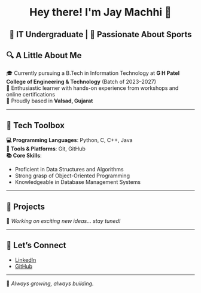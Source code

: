 <div align="center">
  
# Hey there! I'm Jay Machhi 👋  
🎯 IT Undergraduate | 🏃 Passionate About Sports
---

</div>

## 🔍 A Little About Me

🎓 Currently pursuing a B.Tech in Information Technology at **G H Patel College of Engineering & Technology** (Batch of 2023–2027)  
🧠 Enthusiastic learner with hands-on experience from workshops and online certifications  
📌 Proudly based in **Valsad, Gujarat**

---

## 🧰 Tech Toolbox

**💻 Programming Languages**: Python, C, C++, Java  
**🔧 Tools & Platforms**: Git, GitHub  
**📚 Core Skills**:  
- Proficient in Data Structures and Algorithms  
- Strong grasp of Object-Oriented Programming  
- Knowledgeable in Database Management Systems  

---

## 💼 Projects

🚧 _Working on exciting new ideas... stay tuned!_

---

## 🔗 Let’s Connect

- [LinkedIn](https://www.linkedin.com)  
- [GitHub](https://github.com)

---

🚀 *Always growing, always building.*

